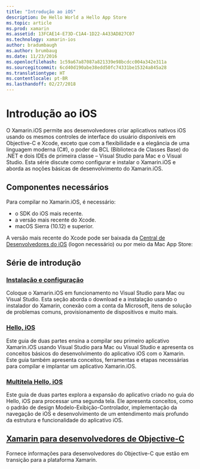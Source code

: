 ```yaml
---
title: "Introdução ao iOS"
description: De Hello World a Hello App Store
ms.topic: article
ms.prod: xamarin
ms.assetid: 13FCAE14-E73D-C1A4-1D22-A433AD827C07
ms.technology: xamarin-ios
author: bradumbaugh
ms.author: brumbaug
ms.date: 11/23/2016
ms.openlocfilehash: 1c59a67a87087a821339e98bcdcc004a342e311a
ms.sourcegitcommit: 6cd40d190abe38edd50fc74331be15324a845a28
ms.translationtype: HT
ms.contentlocale: pt-BR
ms.lasthandoff: 02/27/2018
---
```

# <a name="getting-started-with-ios"></a>Introdução ao iOS

O Xamarin.iOS permite aos desenvolvedores criar aplicativos nativos iOS usando os mesmos controles de interface do usuário disponíveis em Objective-C e Xcode, exceto que com a flexibilidade e a elegância de uma linguagem moderna (C#), o poder da BCL (Biblioteca de Classes Base) do .NET e dois IDEs de primeira classe – Visual Studio para Mac e o Visual Studio. Esta série discute como configurar e instalar o Xamarin.iOS e aborda as noções básicas de desenvolvimento do Xamarin.iOS.

## <a name="required-components"></a>Componentes necessários

Para compilar no Xamarin.iOS, é necessário:

-    o SDK do iOS mais recente.
-    a versão mais recente do Xcode.
-    macOS Sierra (10.12) e superior.

A versão mais recente do Xcode pode ser baixada da [Central de Desenvolvedores do iOS](https://developer.apple.com/devcenter/ios/index.action#downloads) (logon necessário) ou por meio da Mac App Store:

## <a name="getting-started-series"></a>Série de introdução

###  <a name="setup-and-installationiosget-startedinstallationindexmd"></a>[Instalação e configuração](~/ios/get-started/installation/index.md)

Coloque o Xamarin.iOS em funcionamento no Visual Studio para Mac ou Visual Studio. Esta seção aborda o download e a instalação usando o instalador do Xamarin, conexão com a conta da Microsoft, itens de solução de problemas comuns, provisionamento de dispositivos e muito mais.

###  <a name="hello-iosiosget-startedhello-iosindexmd"></a>[Hello, iOS](~/ios/get-started/hello-ios/index.md)

Este guia de duas partes ensina a compilar seu primeiro aplicativo Xamarin.iOS usando Visual Studio para Mac ou Visual Studio e apresenta os conceitos básicos do desenvolvimento do aplicativo iOS com o Xamarin. Este guia também apresenta conceitos, ferramentas e etapas necessárias para compilar e implantar um aplicativo Xamarin.iOS.

###  <a name="hello-ios-multiscreeniosget-startedhello-ios-multiscreenindexmd"></a>[Multitela Hello, iOS](~/ios/get-started/hello-ios-multiscreen/index.md)

Este guia de duas partes explora a expansão do aplicativo criado no guia do Hello, iOS para processar uma segunda tela. Ele apresenta conceitos, como o padrão de design Modelo-Exibição-Controlador, implementação da navegação de iOS e desenvolvimento de um entendimento mais profundo da estrutura e funcionalidade do aplicativo iOS.

##  <a name="xamarin-for-objective-c-developersobjective-c-developersindexmd"></a>[Xamarin para desenvolvedores de Objective-C](objective-c-developers/index.md)

Fornece informações para desenvolvedores do Objective-C que estão em transição para a plataforma Xamarin.